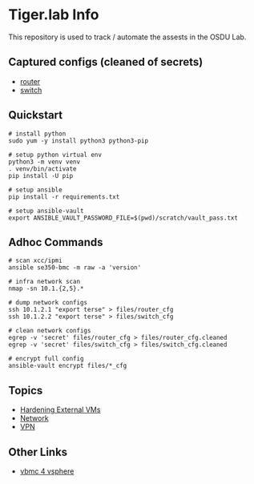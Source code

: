 # Tiger.lab Info

This repository is used to track / automate the assests in the OSDU Lab.

## Captured configs (cleaned of secrets)
- [router](files/router_cfg.cleaned)
- [switch](files/switch_cfg.cleaned)

## Quickstart
```
# install python
sudo yum -y install python3 python3-pip

# setup python virtual env
python3 -m venv venv
. venv/bin/activate
pip install -U pip

# setup ansible
pip install -r requirements.txt

# setup ansible-vault
export ANSIBLE_VAULT_PASSWORD_FILE=$(pwd)/scratch/vault_pass.txt
```

## Adhoc Commands
```
# scan xcc/ipmi
ansible se350-bmc -m raw -a 'version'

# infra network scan
nmap -sn 10.1.{2,5}.*

# dump network configs
ssh 10.1.2.1 "export terse" > files/router_cfg
ssh 10.1.2.2 "export terse" > files/switch_cfg

# clean network configs
egrep -v 'secret' files/router_cfg > files/router_cfg.cleaned
egrep -v 'secret' files/switch_cfg > files/switch_cfg.cleaned

# encrypt full config
ansible-vault encrypt files/*_cfg
```

## Topics
- [Hardening External VMs](docs/HARDENING.md)
- [Network](docs/NETWORK.md)
- [VPN](docs/VPN.md)

## Other Links
- [vbmc 4 vsphere](https://github.com/kurokobo/virtualbmc-for-vsphere)
